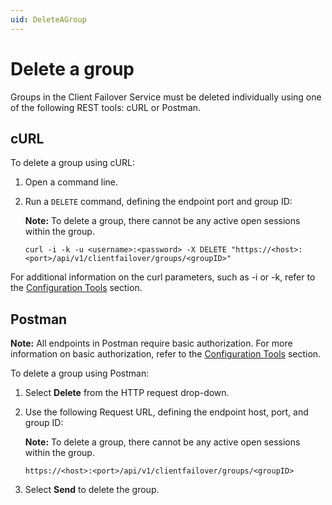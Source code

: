 ```yaml
---
uid: DeleteAGroup
---
```


# Delete a group

Groups in the Client Failover Service must be deleted individually using one of the following REST tools: cURL or Postman.

## cURL

To delete a group using cURL:

1. Open a command line.

2. Run a `DELETE` command, defining the endpoint port and group ID:

   **Note:** To delete a group, there cannot be any active open sessions within the group.

   ```
   curl -i -k -u <username>:<password> -X DELETE "https://<host>:<port>/api/v1/clientfailover/groups/<groupID>"
   ```

For additional information on the curl parameters, such as -i or -k, refer to the [Configuration Tools](xref:ConfigurationTools) section.

## Postman

**Note:** All endpoints in Postman require basic authorization. For more information on basic authorization, refer to the [Configuration Tools](xref:ConfigurationTools) section.

To delete a group using Postman:

1. Select **Delete** from the HTTP request drop-down.

2. Use the following Request URL, defining the endpoint host, port, and group ID:

   **Note:** To delete a group, there cannot be any active open sessions within the group.

   ```
   https://<host>:<port>/api/v1/clientfailover/groups/<groupID>
      ```

3. Select **Send** to delete the group.
